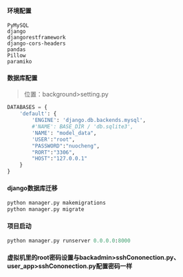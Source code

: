#### 环境配置

~~~shell
PyMySQL
django
djangorestframework
django-cors-headers
pandas
Pillow
paramiko
~~~



#### 数据库配置

> 位置：background>setting.py

~~~python
DATABASES = {
    'default': {
        'ENGINE': 'django.db.backends.mysql',
        #'NAME': BASE_DIR / 'db.sqlite3',
        'NAME': "model_data",
        'USER':"root",
        "PASSWORD":"nuocheng",
        "RORT":"3306",
        "HOST":"127.0.0.1"
    }
}
~~~



#### django数据库迁移

~~~python
python manager.py makemigrations
python manager.py migrate
~~~



#### 项目启动

~~~python
python manager.py runserver 0.0.0.0:8000
~~~



#### 虚拟机里的root密码设置与backadmin>sshCononection.py、user_app>sshCononection.py配置密码一样